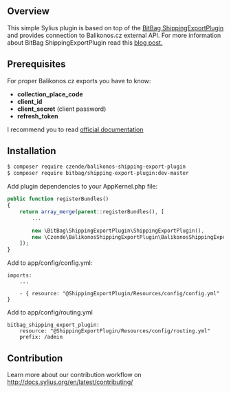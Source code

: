 ## Overview

This simple Sylius plugin is based on top of the [BitBag ShippingExportPlugin](https://github.com/BitBagCommerce/ShippingExportPlugin) and provides connection to Balikonos.cz external API. For more information about BitBag ShippingExportPlugin read this [blog post.](https://bitbag.shop/blog/bitbag-shipping-export-plugin-simple-way-to-control-shipments-in-your-online-store)

## Prerequisites

For proper Balikonos.cz exports you have to know:
- **collection_place_code**
- **client_id**
- **client_secret** (client password)
- **refresh_token**

I recommend you to read [official documentation](https://balikonos.cz/doc-api/)

## Installation

```bash
$ composer require czende/balikonos-shipping-export-plugin
$ composer require bitbag/shipping-export-plugin:dev-master

```
    
Add plugin dependencies to your AppKernel.php file:

```php
public function registerBundles()
{
    return array_merge(parent::registerBundles(), [
        ...

        new \BitBag\ShippingExportPlugin\ShippingExportPlugin(),
        new \Czende\BalikonosShippingExportPlugin\BalikonosShippingExportPlugin(),
    ]);
}
```
Add to app/config/config.yml:
```
imports:
    ...

    - { resource: "@ShippingExportPlugin/Resources/config/config.yml" }
```
Add to app/config/routing.yml
```
bitbag_shipping_export_plugin:
    resource: "@ShippingExportPlugin/Resources/config/routing.yml"
    prefix: /admin
```
## Contribution

Learn more about our contribution workflow on http://docs.sylius.org/en/latest/contributing/
